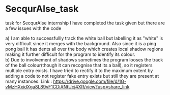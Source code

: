 # SecqurAIse_task
task for SecqurAIse internship
I have completed the task given but there are a few issues with the code  

a) I am able to successfullly track the white ball but labelling it as "white" is very difficult since it merges with the background. Also since it is a ping pong ball it has dents all over the body which creates local shadow regions making it further difficult for the program to identify its colour.  
b) Due to involvement of shadows sometimes the program looses the track of the ball colour(though it can recognise that its a ball), so it registers multiple entry exists. I have tried to rectify it to the maximum extent by adding a code to not register fake entry exists but still they are present at many instances. 
Link : https://drive.google.com/file/d/1G-vMzHXxidXga8L89vF1CDiANtUcj4XR/view?usp=share_link
